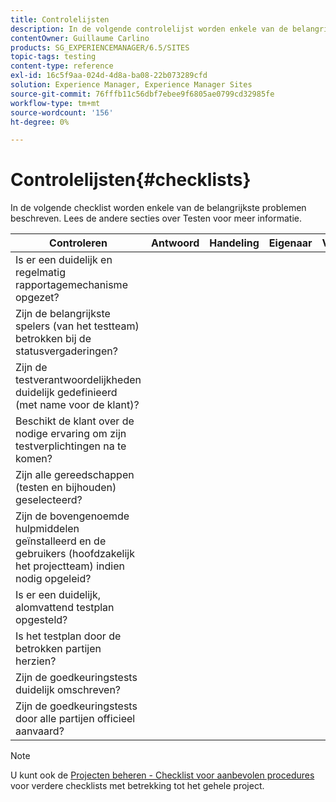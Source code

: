 ```yaml
---
title: Controlelijsten
description: In de volgende controlelijst worden enkele van de belangrijkste testproblemen gemarkeerd
contentOwner: Guillaume Carlino
products: SG_EXPERIENCEMANAGER/6.5/SITES
topic-tags: testing
content-type: reference
exl-id: 16c5f9aa-024d-4d8a-ba08-22b073289cfd
solution: Experience Manager, Experience Manager Sites
source-git-commit: 76fffb11c56dbf7ebee9f6805ae0799cd32985fe
workflow-type: tm+mt
source-wordcount: '156'
ht-degree: 0%

---
```


# Controlelijsten{#checklists}

In de volgende checklist worden enkele van de belangrijkste problemen beschreven. Lees de andere secties over Testen voor meer informatie.

| Controleren | Antwoord | Handeling | Eigenaar | Verwacht |
|---|---|---|---|---|
| Is er een duidelijk en regelmatig rapportagemechanisme opgezet? |  |  |  |  |
| Zijn de belangrijkste spelers (van het testteam) betrokken bij de statusvergaderingen? |  |  |  |  |
| Zijn de testverantwoordelijkheden duidelijk gedefinieerd (met name voor de klant)? |  |  |  |  |
| Beschikt de klant over de nodige ervaring om zijn testverplichtingen na te komen? |  |  |  |  |
| Zijn alle gereedschappen (testen en bijhouden) geselecteerd? |  |  |  |  |
| Zijn de bovengenoemde hulpmiddelen geïnstalleerd en de gebruikers (hoofdzakelijk het projectteam) indien nodig opgeleid? |  |  |  |  |
| Is er een duidelijk, alomvattend testplan opgesteld? |  |  |  |  |
| Is het testplan door de betrokken partijen herzien? |  |  |  |  |
| Zijn de goedkeuringstests duidelijk omschreven? |  |  |  |  |
| Zijn de goedkeuringstests door alle partijen officieel aanvaard? |  |  |  |  |

>[!NOTE]
>
>U kunt ook de [Projecten beheren - Checklist voor aanbevolen procedures](/help/managing/best-practices.md) voor verdere checklists met betrekking tot het gehele project.
